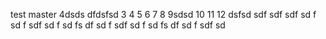 test master 4dsds
dfdsfsd
3
4
5
6
7
8
9sdsd
10
11
12
dsfsd
sdf
sdf
sdf
sd
f
sd
f
sdf
sd
f
sd
fs
df
sd
f
sdf
sd
f
sd
fs
df
sd
f
sdf
sd
